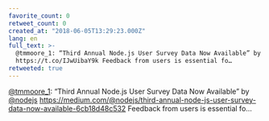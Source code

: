 ```yaml
---
favorite_count: 0
retweet_count: 0
created_at: "2018-06-05T13:29:23.000Z"
lang: en
full_text: >-
  @tmmoore_1: “Third Annual Node.js User Survey Data Now Available” by @nodejs
  https://t.co/IJwUibaY9k Feedback from users is essential fo…
retweeted: true
---
```


[@tmmoore_1](https://twitter.com/tmmoore_1): “Third Annual Node.js User Survey
Data Now Available” by [@nodejs](https://twitter.com/nodejs)
<https://medium.com/@nodejs/third-annual-node-js-user-survey-data-now-available-6cb18d48c532>
Feedback from users is essential fo…
